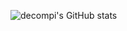 ![decompi's GitHub stats](https://github-readme-stats.vercel.app/api?username=decompi&show_icons=true&theme=tokyonight)

